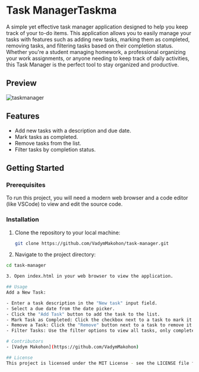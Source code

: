 # Task ManagerTaskma

A simple yet effective task manager application designed to help you keep track of your to-do items. This application allows you to easily manage your tasks with features such as adding new tasks, marking them as completed, removing tasks, and filtering tasks based on their completion status. Whether you're a student managing homework, a professional organizing your work assignments, or anyone needing to keep track of daily activities, this Task Manager is the perfect tool to stay organized and productive.

## Preview
![taskmanager](https://github.com/user-attachments/assets/b311ee3d-a422-4a88-8e6e-3a57a0a4b233)

## Features

- Add new tasks with a description and due date.
- Mark tasks as completed.
- Remove tasks from the list.
- Filter tasks by completion status.

## Getting Started

### Prerequisites

To run this project, you will need a modern web browser and a code editor (like VSCode) to view and edit the source code.

### Installation

1. Clone the repository to your local machine:

   ```bash
   git clone https://github.com/VadymMakohon/task-manager.git
   
2. Navigate to the project directory:

  ```bash
  cd task-manager
  
3. Open index.html in your web browser to view the application.

## Usage
Add a New Task:

- Enter a task description in the "New task" input field.
- Select a due date from the date picker.
- Click the "Add Task" button to add the task to the list.
- Mark Task as Completed: Click the checkbox next to a task to mark it as completed.
- Remove a Task: Click the "Remove" button next to a task to remove it from the list.
- Filter Tasks: Use the filter options to view all tasks, only completed tasks, or only pending tasks.

# Contributors
- [Vadym Makohon](https://github.com/VadymMakohon)

## License
This project is licensed under the MIT License - see the LICENSE file for details.

